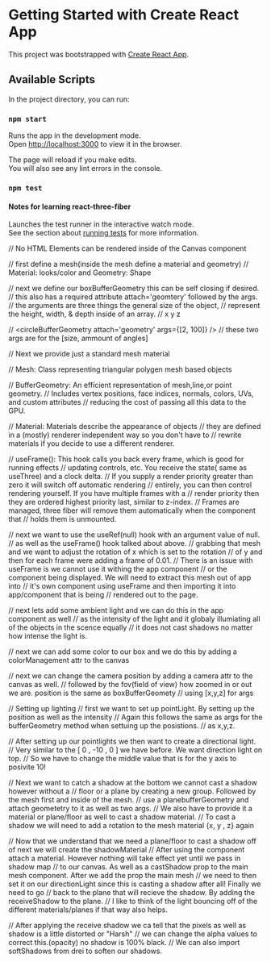 # Getting Started with Create React App

This project was bootstrapped with [Create React App](https://github.com/facebook/create-react-app).

## Available Scripts

In the project directory, you can run:

### `npm start`

Runs the app in the development mode.\
Open [http://localhost:3000](http://localhost:3000) to view it in the browser.

The page will reload if you make edits.\
You will also see any lint errors in the console.

### `npm test`

#### Notes for learning react-three-fiber
Launches the test runner in the interactive watch mode.\
See the section about [running tests](https://facebook.github.io/create-react-app/docs/running-tests) for more information.

// No HTML Elements can be rendered inside of the Canvas component

// first define a mesh(inside the mesh define a material and geometry)
// Material: looks/color and Geometry: Shape

// next we define our boxBufferGeometry this can be self closing if desired.
// this also has a required attribute attach='geomtery' followed by the args.
// the arguments are three things the general size of the object,
// represent the height, width, &  depth inside of an array.
//                 x       y         z

// <circleBufferGeometry attach='geometry' args={[2, 100]} />
// these two args are for the [size, ammount of angles]

// Next we provide just a standard mesh material

// Mesh: Class representing triangular polygen mesh based objects

// BufferGeometry: An efficient representation of mesh,line,or point geometry.
// Includes vertex positions, face indices, normals, colors, UVs, and custom attributes
// reducing the cost of passing all this data to the GPU.

// Material: Materials describe the appearance of objects
// they are defined in a (mostly) renderer independent way so you don't have to
// rewrite materials if you decide to use a different renderer.

// useFrame(): This hook calls you back every frame, which is good for running effects
// updating controls, etc. You receive the state( same as useThree) and a clock delta.
// If you supply a render priority greater than zero it will switch off automatic rendering
// entirely, you can then control rendering yourself. If you have multiple frames with a
// render priority then they are ordered highest priority last, similar to z-index.
// Frames are managed, three fiber will remove them automatically when the component that
// holds them is unmounted.

// next we want to use the useRef(null) hook with an argument value of null.
// as well as the useFrame() hook talked about above.
// grabbing that mesh and we want to adjust the rotation of x which is set to the rotation
// of y and then for each frame were adding a frame of 0.01.
// There is an issue with useFrame is we cannot use it withing the app component
//  or the component being displayed. We will need to extract this mesh out of app into
// it's own component using useFrame and then importing it into app/component that is being
// rendered out to the page.

// next lets add some ambient light and we can do this in the app component as well
// as the intensity of the light and it globaly illumiating all of the objects in the scence equally
// it does not cast shadows no matter how intense the light is.

// next we can add some color to our box and we do this by adding a colorManagement attr to the canvas

// next we can change the camera position by adding a camera attr to the canvas as well.
// followed by the fov(field of view) how zoomed in or out we are. position is the same as boxBufferGeomety
// using [x,y,z] for args

// Setting up lighting
// first we want to set up pointLight. By setting up the position as well as the intensity
// Again this follows the same as args for the bufferGeometry method when settuing up the posistions.
// as x,y,z.

// After setting up our pointlights we then want to create a directional light.
// Very similar to the [ 0 , -10 , 0 ] we have before. We want direction light on top.
// So we have to change the middle value that is for the y axis to posivite 10!

// Next we want to catch a shadow at the bottom we cannot cast a shadow however without a
// floor or a plane by creating a new group. Followed by the mesh first and inside of the mesh.
// use a planebufferGeometry and attach geometetry to it as well as two args.
// We also have to provide it a material or plane/floor as well to cast a shadow material.
// To cast a shadow we will need to add a rotation to the mesh material {x, y , z} again

// Now that we understand that we need a plane/floor to cast a shadow off of next we will create the shadowMaterial
// After using the component attach a material. However nothing will take effect yet until we pass in shadow map
// to our canvas. As well as a castShadow prop to the main mesh component. After we add the prop the main mesh
// we need to then set it on our directionLight since this is casting a shadow after all! Finally we need to go
// back to the plane that will recieve the shadow. By adding the receiveShadow to the plane.
// I like to think of the light bouncing off of the different materials/planes if that way also helps.

//  After applying the receive shadow we ca tell that the pixels as well as shadow is a little distorted or "Harsh"
//  we can change the alpha values to correct this.(opacity) no shadow is 100% black.
// We can also import softShadows from drei to soften our shadows.
